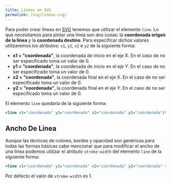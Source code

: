 ```yaml
---
title: Líneas en SVG
permalink: /svg/lineas-svg/
---
```


Para poder crear líneas en [SVG][SVG] tenemos que utilizar el elemento `line`. Lo que necesitamos para pintar una línea son dos cosas: la **coordenada origen de la línea** y la **coordenada destino**. Para especificar dichos valores utilizaremos los atributos: `x1`, `y1`, `x2` e `y2` de la siguiente forma:

* **x1 = "coordenada"**, la coordenada de inicio en el eje X. En el caso de no ser especificado toma un valor de 0.
* **y1 = "coordenada"**, la coordenada de inicio en el eje Y. En el caso de no ser especificado toma un valor de 0.
* **x2 = "coordenada"**, la coordenada final en el eje X. En el caso de no ser especificado toma un valor de 0.
* **y2 = "coordenada"**, la coordenada final en el eje Y. En el caso de no ser especificado toma un valor de 0.

El elemento `line` quedaría de la siguiente forma:

~~~svg
<line x1="coordenada" y1="coordenada" x2="coordenada" y2="coordenada"/>
~~~

## Ancho De Línea
Aunque las técnicas de colores, bordes y opacidad son genéricas para todas las formas básicas cabe mencionar que para modificar el ancho de una línea podemos utilizar el atributo `stroke-width` del elemento `line` de la siguiente forma:

~~~svg
<line x1="coordenada" y1="coordenada" x2="coordenada" y2="coordenada" stroke-width="longitud"/>
~~~

Por defecto el valor de `stroke-width` es 1.


[SVG]: http://www.manualweb.net/svg/
